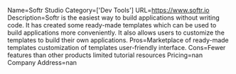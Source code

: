 Name=Softr Studio
Category=['Dev Tools']
URL=https://www.softr.io
Description=Softr is the easiest way to build applications without writing code. It has created some ready-made templates which can be used to build applications more conveniently. It also allows users to customize the templates to build their own applications.
Pros=Marketplace of ready-made templates customization of templates user-friendly interface.
Cons=Fewer features than other products limited tutorial resources
Pricing=nan
Company Address=nan
